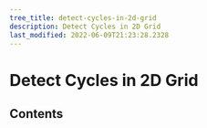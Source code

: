 ```yaml
---
tree_title: detect-cycles-in-2d-grid
description: Detect Cycles in 2D Grid
last_modified: 2022-06-09T21:23:28.2328
---
```


# Detect Cycles in 2D Grid

## Contents

